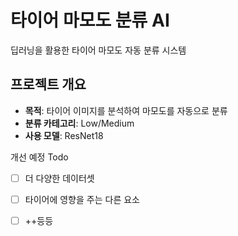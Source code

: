 # 타이어 마모도 분류 AI

딥러닝을 활용한 타이어 마모도 자동 분류 시스템

## 프로젝트 개요

- **목적**: 타이어 이미지를 분석하여 마모도를 자동으로 분류
- **분류 카테고리**: Low/Medium 
- **사용 모델**: ResNet18

개선 예정 Todo
- [ ] 더 다양한 데이터셋
- [ ] 타이어에 영향을 주는 다른 요소
- [ ] ++등등




